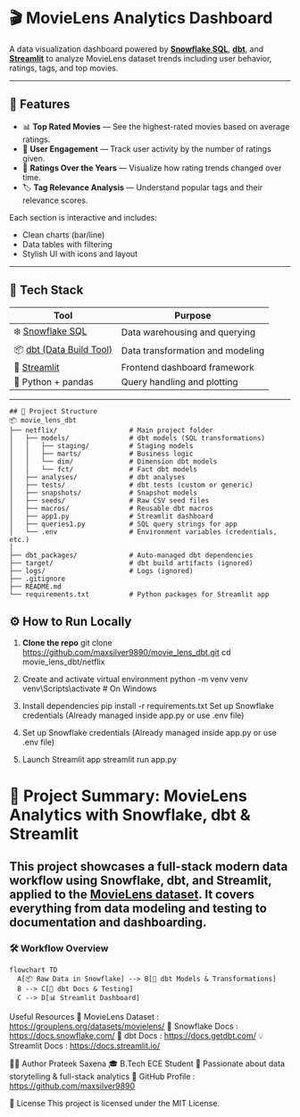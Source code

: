 # 🎬 MovieLens Analytics Dashboard

A data visualization dashboard powered by **[Snowflake SQL](https://docs.snowflake.com/)**, **[dbt](https://docs.getdbt.com/)**, and **[Streamlit](https://streamlit.io/)** to analyze MovieLens dataset trends including user behavior, ratings, tags, and top movies.

---

## 🚀 Features

- 📊 **Top Rated Movies** — See the highest-rated movies based on average ratings.
- 👤 **User Engagement** — Track user activity by the number of ratings given.
- 📅 **Ratings Over the Years** — Visualize how rating trends changed over time.
- 🏷️ **Tag Relevance Analysis** — Understand popular tags and their relevance scores.

Each section is interactive and includes:
- Clean charts (bar/line)
- Data tables with filtering
- Stylish UI with icons and layout

---

## 🧱 Tech Stack

|                      Tool                              | Purpose                                 |
|--------------------------------------------------------|-----------------------------------------|
| ❄️ [Snowflake SQL](https://docs.snowflake.com/)       |  Data warehousing and querying          |
| 📦 [dbt (Data Build Tool)](https://docs.getdbt.com/)  | Data transformation and modeling        |
| 🧠 [Streamlit](https://docs.streamlit.io/)            | Frontend dashboard framework            |
| 🐍 Python + pandas                                    | Query handling and plotting             |

---
```
## 📁 Project Structure
📦 movie_lens_dbt
├── netflix/                  # Main project folder
│   ├── models/               # dbt models (SQL transformations)
│   │   ├── staging/          # Staging models
│   │   ├── marts/            # Business logic 
│   │   └── dim/              # Dimension dbt models
│   │   └── fct/              # Fact dbt models
│   ├── analyses/             # dbt analyses 
│   ├── tests/                # dbt tests (custom or generic)
│   ├── snapshots/            # Snapshot models 
│   ├── seeds/                # Raw CSV seed files
│   ├── macros/               # Reusable dbt macros
│   ├── app1.py               # Streamlit dashboard
│   ├── queries1.py           # SQL query strings for app
│   └── .env                  # Environment variables (credentials, etc.)
│
├── dbt_packages/             # Auto-managed dbt dependencies
├── target/                   # dbt build artifacts (ignored)
├── logs/                     # Logs (ignored)
├── .gitignore
├── README.md
└── requirements.txt          # Python packages for Streamlit app
```


## ⚙️ How to Run Locally

1. **Clone the repo**
   git clone https://github.com/maxsilver9890/movie_lens_dbt.git
   cd movie_lens_dbt/netflix

2. Create and activate virtual environment
    python -m venv venv
    venv\Scripts\activate   # On Windows

3. Install dependencies
    pip install -r requirements.txt
    Set up Snowflake credentials
    (Already managed inside app.py or use .env file)

4. Set up Snowflake credentials
    (Already managed inside app.py or use .env file)

5. Launch Streamlit app
    streamlit run app.py


# 🚀 Project Summary: MovieLens Analytics with Snowflake, dbt & Streamlit

This project showcases a full-stack modern data workflow using **Snowflake**, **dbt**, and **Streamlit**, applied to the [MovieLens dataset](https://grouplens.org/datasets/movielens/). It covers everything from data modeling and testing to documentation and dashboarding.
---
### 🛠️ Workflow Overview
```
flowchart TD
  A[📦 Raw Data in Snowflake] --> B[🔧 dbt Models & Transformations]
  B --> C[📄 dbt Docs & Testing]
  C --> D[📊 Streamlit Dashboard]
```

Useful Resources
📘 MovieLens Dataset : https://grouplens.org/datasets/movielens/
🧊 Snowflake Docs : https://docs.snowflake.com/
🧮 dbt Docs : https://docs.getdbt.com/
💡 Streamlit Docs : https://docs.streamlit.io/



👨‍💻 Author
Prateek Saxena
🎓 B.Tech ECE Student
💼 Passionate about data storytelling & full-stack analytics
🔗 GitHub Profile : https://github.com/maxsilver9890

📝 License
This project is licensed under the MIT License.
